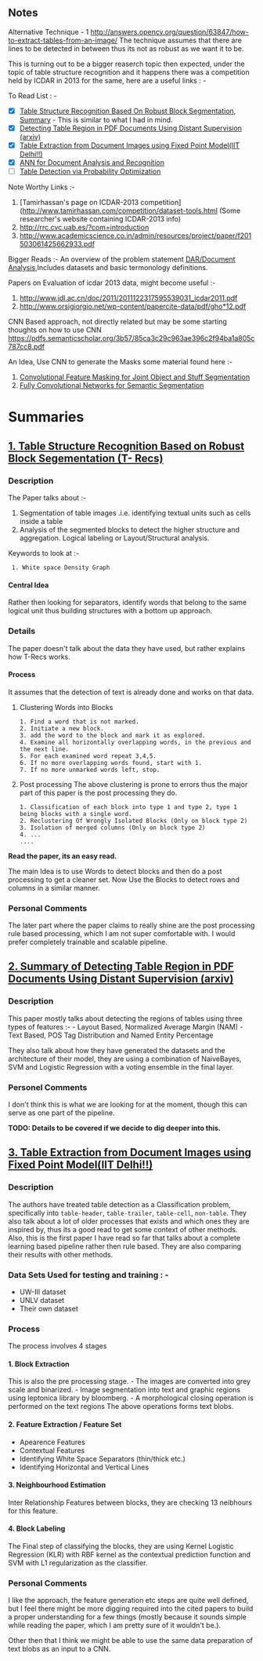 ## Notes

Alternative Technique - 1
http://answers.opencv.org/question/63847/how-to-extract-tables-from-an-image/
The technique assumes that there are lines to be detected in between thus its not as robust as we want it to be.


This is turning out to be a bigger reaserch topic then expected, under the topic of table structure recognition and it happens there was a competition held by ICDAR in 2013  for the same, here are a useful links : -

To Read List : -
  - [x] [Table Structure Recognition Based On Robust Block Segmentation](https://www.dfki.uni-kl.de/~kieni/publications/spie98.pdf), [Summary](https://www.dfki.uni-kl.de/~kieni/publications/DLIA99.pdf) - This is similar to what I had in mind.
  - [x] [Detecting Table Region in PDF Documents Using Distant Supervision (arxiv)](https://arxiv.org/pdf/1506.08891.pdf)
  - [x] [Table Extraction from Document Images using Fixed Point Model(IIT Delhi!!)](http://www.cse.iitd.ernet.in/~sumantra/publications/icvgip14_table.pdf)
  - [x] [ANN for Document Analysis and Recognition](https://pdfs.semanticscholar.org/b02b/5c1c35c0897ed7f399df2cff8aee107a0d98.pdf)
  - [ ] [Table Detection via Probability Optimization](http://gsl.lab.asu.edu/doc/tabledas02.pdf)

Note Worthy Links :-
  1. [Tamirhassan's page on ICDAR-2013 competition](http://www.tamirhassan.com/competition/dataset-tools.html (Some researcher's website containing ICDAR-2013 info)
  2. http://rrc.cvc.uab.es/?com=introduction
  3. http://www.academicscience.co.in/admin/resources/project/paper/f201503061425662933.pdf

Bigger Reads :-
  An overview of the problem statement [DAR/Document Analysis](http://www.springer.com/cda/content/document/cda_downloaddocument/9783540762799-c1.pdf?SGWID=0-0-45-480217-p173779118),Includes datasets and basic termonology definitions.

Papers on Evaluation of icdar 2013 data, might become useful :-
1. http://www.jdl.ac.cn/doc/2011/2011122317595539031_icdar2011.pdf
2. http://www.orsigiorgio.net/wp-content/papercite-data/pdf/gho*12.pdf

CNN Based approach, not directly related but may be some starting thoughts on how to use CNN https://pdfs.semanticscholar.org/3b57/85ca3c29c963ae396c2f94ba1a805c787cc8.pdf


An Idea, Use CNN to generate the Masks some material found here :-
1. [Convolutional Feature Masking for Joint Object and Stuff Segmentation](https://arxiv.org/abs/1412.1283)
2. [Fully Convolutional Networks for Semantic Segmentation](http://www.cv-foundation.org/openaccess/content_cvpr_2015/papers/Long_Fully_Convolutional_Networks_2015_CVPR_paper.pdf)


# Summaries

## [1. Table Structure Recognition Based on Robust Block Segementation (T- Recs)](https://www.dfki.uni-kl.de/~kieni/publications/spie98.pdf)

### Description
The Paper talks about :-
1. Segmentation of table images .i.e. identifying textual units such as cells inside a table
2. Analysis of the segmented blocks to detect the higher structure and aggregation. Logical labeling or Layout/Structural analysis.

Keywords to look at :-

     1. White space Density Graph

#### Central Idea
Rather then looking for separators, identify words that belong to the same logical unit thus building structures with a bottom up approach.

### Details

The paper doesn't talk about the data they have used, but rather explains how T-Recs works.

#### Process
It assumes that the detection of text is already done and works on that data.

1. Clustering Words into Blocks

       1. Find a word that is not marked.
       2. Initiate a new block.
       3. add the word to the block and mark it as explored.
       4. Examine all horizontally overlapping words, in the previous and the next line.
       5. For each examined word repeat 3,4,5.
       6. If no more overlapping words found, start with 1.
       7. If no more unmarked words left, stop.

2. Post processing
The above clustering is prone to errors thus the major part of this paper is the post processing they do.

       1. Classification of each block into type 1 and type 2, type 1 being blocks with a single word.
       2. Reclustering Of Wrongly Isolated Blocks (Only on block type 2)
       3. Isolation of merged columns (Only on block type 2)
       4. ...
       ....
**Read the paper, its an easy read.**

The main Idea is to use Words to detect blocks and then do a post processing to get a cleaner set. Now Use the Blocks to detect rows and columns in a similar manner.

### Personal Comments
The later part where the paper claims to really shine are the post processing rule based processing, which I am not super comfortable with. I would prefer completely trainable and scalable pipeline.


## [2. Summary of Detecting Table Region in PDF Documents Using Distant Supervision (arxiv)](https://arxiv.org/pdf/1506.08891.pdf)

### Description
This paper mostly talks about detecting the regions of tables using three types of features :-
    - Layout Based, Normalized Average Margin (NAM)
    - Text Based, POS Tag Distribution and Named Entity Percentage

They also talk about how they have generated the datasets and the architecture of their model, they are using a combination of NaiveBayes, SVM and Logistic Regression with a voting ensemble in the final layer.

### Personel Comments
I don't think this is what we are looking for at the moment, though this can serve as one part of the pipeline.

**TODO: Details to be covered if we decide to dig deeper into this.**

## [3. Table Extraction from Document Images using Fixed Point Model(IIT Delhi!!)](http://www.cse.iitd.ernet.in/~sumantra/publications/icvgip14_table.pdf)

### Description

The authors have treated table detection as a Classification problem, specifically into `table-header`, `table-trailer`,
`table-cell`, `non-table`. They also talk about a lot of older processes that exists and which ones they are inspired by, thus its a good read to get some context of other methods. Also, this is the first paper I have read so far that talks about a complete learning based pipeline rather then rule based. They are also comparing their results with other methods.


### Data Sets Used for testing and training : -
   - UW-III dataset
   - UNLV dataset
   - Their own dataset

### Process
The process involves 4 stages

#### 1. Block Extraction
This is also the pre processing stage.
    - The images are converted into grey scale and binarized.
    - Image segmentation into text and graphic regions using leptonica library by bloomberg.
    - A morphological closing operation is performed on the text regions
    The above operations forms text blobs.

#### 2. Feature Extraction / Feature Set
- Apearence Features
- Contextual Features
- Identifying White Space Separators (thin/thick etc.)
- Identifying Horizontal and Vertical Lines

#### 3. Neighbourhood Estimation
Inter Relationship Features between blocks, they are checking 13 neibhours for this feature.

#### 4. Block Labeling
The Final step of classifying the blocks, they are using Kernel Logistic Regression (KLR) with RBF kernel as the contextual prediction function and SVM with L1 regularization as the classifier.

### Personal Comments
I like the approach, the feature generation etc steps are quite well defined, but I feel there might be more digging required into the cited papers to build a proper understanding for a few things (mostly because it sounds simple while reading the paper, which I am pretty sure of it wouldn't be.).

Other then that I think we might be able to use the same data preparation of text blobs as an input to a CNN.
